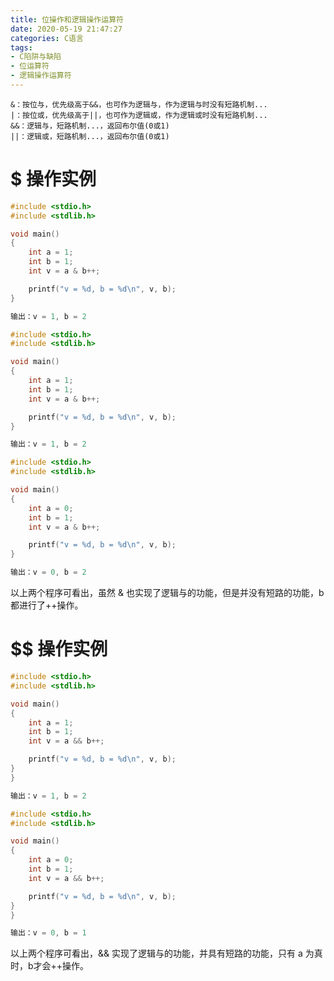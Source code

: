 ```yaml
---
title: 位操作和逻辑操作运算符
date: 2020-05-19 21:47:27
categories: C语言
tags:
- C陷阱与缺陷
- 位运算符
- 逻辑操作运算符
---
```

    &：按位与，优先级高于&&，也可作为逻辑与，作为逻辑与时没有短路机制...
    |：按位或，优先级高于||，也可作为逻辑或，作为逻辑或时没有短路机制...
    &&：逻辑与，短路机制...，返回布尔值(0或1)
    ||：逻辑或，短路机制...，返回布尔值(0或1)

# $ 操作实例
```C
#include <stdio.h>
#include <stdlib.h>

void main()
{
	int a = 1;
	int b = 1;
	int v = a & b++;

	printf("v = %d, b = %d\n", v, b);
}

输出：v = 1, b = 2
```

```C
#include <stdio.h>
#include <stdlib.h>

void main()
{
	int a = 1;
	int b = 1;
	int v = a & b++;

	printf("v = %d, b = %d\n", v, b);
}

输出：v = 1, b = 2
```

```C
#include <stdio.h>
#include <stdlib.h>

void main()
{
	int a = 0;
	int b = 1;
	int v = a & b++;

	printf("v = %d, b = %d\n", v, b);
}

输出：v = 0, b = 2
```

以上两个程序可看出，虽然 & 也实现了逻辑与的功能，但是并没有短路的功能，b都进行了++操作。

# $$ 操作实例
```C
#include <stdio.h>
#include <stdlib.h>

void main()
{
	int a = 1;
	int b = 1;
	int v = a && b++;

	printf("v = %d, b = %d\n", v, b);
}
}

输出：v = 1, b = 2
```

```C
#include <stdio.h>
#include <stdlib.h>

void main()
{
	int a = 0;
	int b = 1;
	int v = a && b++;

	printf("v = %d, b = %d\n", v, b);
}
}

输出：v = 0, b = 1
```

以上两个程序可看出，&& 实现了逻辑与的功能，并具有短路的功能，只有 a 为真时，b才会++操作。
